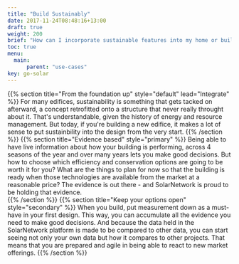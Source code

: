 ```yaml
---
title: "Build Sustainably"
date: 2017-11-24T08:48:16+13:00
draft: true
weight: 200
brief: "How can I incorporate sustainable features into my home or building?"
toc: true
menu:
  main:
      parent: "use-cases"
key: go-solar
---
```

{{% section  title="From the foundation up" style="default" lead="Integrate" %}}
For many edifices, sustainability is something that gets tacked on afterward, a concept retrofitted onto a structure that never really throught about it. That's understandable, given the history of energy and resource management. But today, if you're building a new edifice, it makes a lot of sense to put sustainbility into the design from the very start.
{{% /section %}}
{{% section  title="Evidence based" style="primary" %}}
Being able to have live information about how your building is performing, across 4 seasons of the year and over many years lets you make good decisions. But how to choose which efficiency and conservation options are going to be worth it for you? What are the things to plan for now so that the building is ready when those technologies are available from the market at a reasonable price? The evidence is out there - and SolarNetwork is proud to be holding that evidence.  
{{% /section %}}
{{% section  title="Keep your options open" style="secondary" %}}
When you build, put measurement down as a must-have in your first design. This way, you can accumulate all the evidence you need to make good decisions. And because the data held in the SolarNetwork platform is made to be compared to other data, you can start seeing not only your own data but how it compares to other projects. That means that you are prepared and agile in being able to react to new market offerings.
{{% /section %}}
